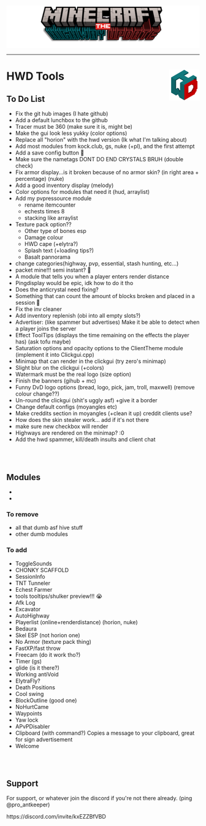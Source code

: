 <div align="center">
    <a href="https://discord.com/invite/kxEZZBfVBD"><img width="1000px" height="auto" src="HWD Tools/Assets/HorionBanner.png"></a>
</div>

---

# HWD Tools <a href="https://discord.com/invite/kxEZZBfVBD"><img align="right" src="HWD Tools/Assets/Logo.png" height="80px" /></a>

## To Do List
- Fix the git hub images (I hate github)
- Add a default lunchbox to the github
- Tracer must be 360 (make sure it is, might be)
- Make the gui look less yukky (color options) 
- Replace all "horion" with the hwd version (Ik what I'm talking about)
- Add most modules from kock.club, gs, nuke (+pl), and the first attempt
- Add a save config button 🧠
- Make sure the nametags DONT DO END CRYSTALS BRUH (double check)
- Fix armor display...is it broken because of no armor skin? (in right area + percentage) (nuke)
- Add a good inventory display (melody)
- Color options for modules that need it (hud, arraylist)
- Add my pvpressource module
  - rename itemcounter
  - echests times 8
  - stacking like arraylist
- Texture pack option??
  - Other type of bones esp
  - Damage colour
  - HWD cape (+elytra?)
  - Splash text (+loading tips?)
  - Basalt pannorama
- change categories(highway, pvp, essential, stash hunting, etc...)
- packet mine!!! semi instant? 🥺
- A module that tells you when a player enters render distance
- Pingdisplay would be epic, idk how to do it tho
- Does the anticrystal need fixing?
- Something that can count the amount of blocks broken and placed in a session 🤑
- Fix the inv cleaner 
- Add inventory replenish (obi into all empty slots?)
- Advertiser: (like spammer but advertises) Make it be able to detect when a player joins the server
- Effect ToolTips (displays the time remaining on the effects the player has) (ask tofu maybe)
- Saturation options and opacity options to the ClientTheme module (implement it into Clickgui.cpp)
- Minimap that can render in the clickgui (try zero's minimap)
- Slight blur on the clickgui (+colors)
- Watermark must be the real logo (size option)
- Finish the banners (gihub + mc)
- Funny DvD logo options (bread, logo, pick, jam, troll, maxwell) (remove colour change??)
- Un-round the clickgui (shit's uggly asf) +give it a border
- Change default configs (moyangles etc)
- Make creddits section in moyangles (+clean it up) creddit clients use?
- How does the skin stealer work... add if it's not there
- make sure new checkbox will render
- Highways are rendered on the minimap? :0
- Add the hwd spammer, kill/death insults and client chat
<br>
<br>

## Modules
-
-
  
### To remove
- all that dumb asf hive stuff
- other dumb modules
  
### To add
- ToggleSounds
- CHONKY SCAFFOLD
- SessionInfo
- TNT Tunneler
- Echest Farmer
- tools tooltips/shulker preview!!! 😭
- Afk Log
- Excavator
- AutoHighway
- Playerlist (online+renderdistance) (horion, nuke)
- Bedaura 
- Skel ESP (not horion one)
- No Armor (texture pack thing)
- FastXP/fast throw
- Freecam (do it work tho?)
- Timer (gs)
- glide (is it there?)
- Working antiVoid
- ElytraFly?
- Death Positions
- Cool swing
- BlockOutline (good one)
- NoHurtCame
- Waypoints
- Yaw lock
- APvPDisabler
- Clipboard (with command?) Copies a message to your clipboard, great for sign advertisement
- Welcome

<br>
<br>   

## Support
For support, or whatever join the discord if you're not there already. (ping @pro_antkeeper)
<p></p>https://discord.com/invite/kxEZZBfVBD
